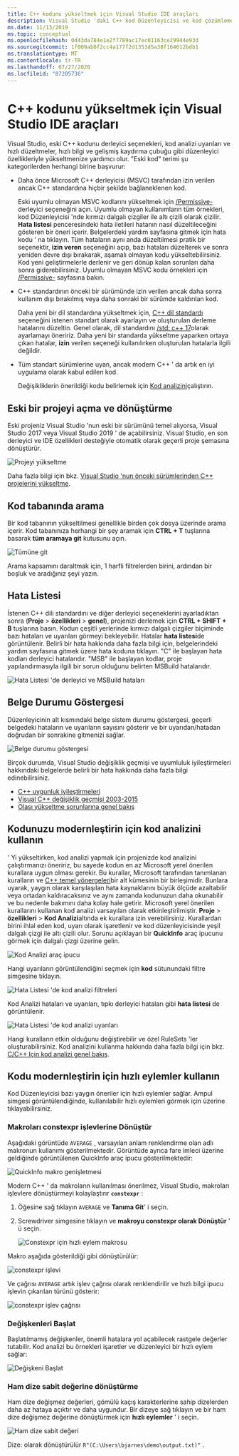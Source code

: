 ```yaml
---
title: C++ kodunu yükseltmek için Visual Studio IDE araçları
description: Visual Studio 'daki C++ kod Düzenleyicisi ve kod çözümleme araçları, C++ kod tabanınızı modernleştirin etmenize yardımcı olur.
ms.date: 11/13/2019
ms.topic: conceptual
ms.openlocfilehash: 0d43da784e1e2f7789ac17ec01163ce29944e93d
ms.sourcegitcommit: 1f009ab0f2cc4a177f2d1353d5a38f164612bdb1
ms.translationtype: MT
ms.contentlocale: tr-TR
ms.lasthandoff: 07/27/2020
ms.locfileid: "87205736"
---
```

# <a name="visual-studio-ide-tools-for-upgrading-c-code"></a>C++ kodunu yükseltmek için Visual Studio IDE araçları

Visual Studio, eski C++ kodunu derleyici seçenekleri, kod analizi uyarıları ve hızlı düzeltmeler, hızlı bilgi ve gelişmiş kaydırma çubuğu gibi düzenleyici özellikleriyle yükseltmenize yardımcı olur. "Eski kod" terimi şu kategorilerden herhangi birine başvurur:

- Daha önce Microsoft C++ derleyicisi (MSVC) tarafından izin verilen ancak C++ standardına hiçbir şekilde bağlaneklenen kod.

   Eski uyumlu olmayan MSVC kodlarını yükseltmek için [/Permissive-](../build/reference/permissive-standards-conformance.md) derleyici seçeneğini açın. Uyumlu olmayan kullanımların tüm örnekleri, kod Düzenleyicisi 'nde kırmızı dalgalı çizgiler ile altı çizili olarak çizilir. **Hata listesi** penceresindeki hata iletileri hatanın nasıl düzeltileceğini gösteren bir öneri içerir. Belgelerdeki yardım sayfasına gitmek için hata kodu ' na tıklayın. Tüm hataların aynı anda düzeltilmesi pratik bir seçenektir, **izin veren** seçeneğini açıp, bazı hataları düzelterek ve sonra yeniden devre dışı bırakarak, aşamalı olmayan kodu yükseltebilirsiniz. Kod yeni geliştirmelerle derlenir ve geri dönüp kalan sorunları daha sonra giderebilirsiniz. Uyumlu olmayan MSVC kodu örnekleri için [/Permissive-](../build/reference/permissive-standards-conformance.md) sayfasına bakın.

- C++ standardının önceki bir sürümünde izin verilen ancak daha sonra kullanım dışı bırakılmış veya daha sonraki bir sürümde kaldırılan kod.

   Daha yeni bir dil standardına yükseltmek için, [C++ dil standardı](../build/reference/std-specify-language-standard-version.md) seçeneğini istenen standart olarak ayarlayın ve oluşturulan derleme hatalarını düzeltin. Genel olarak, dil standardını [/std: c++ 17](../build/reference/std-specify-language-standard-version.md)olarak ayarlamayı öneririz. Daha yeni bir standarda yükseltme yaparken ortaya çıkan hatalar, **izin** verilen seçeneği kullanılırken oluşturulan hatalarla ilgili değildir.

- Tüm standart sürümlerine uyan, ancak modern C++ ' da artık en iyi uygulama olarak kabul edilen kod.

   Değişikliklerin önerildiği kodu belirlemek için [Kod analizini](/cpp/code-quality/code-analysis-for-c-cpp-overview)çalıştırın.

## <a name="open-and-convert-a-legacy-project"></a>Eski bir projeyi açma ve dönüştürme

Eski projeniz Visual Studio 'nun eski bir sürümünü temel alıyorsa, Visual Studio 2017 veya Visual Studio 2019 ' de açabilirsiniz. Visual Studio, en son derleyici ve IDE özellikleri desteğiyle otomatik olarak geçerli proje şemasına dönüştürür.

![Projeyi yükseltme](media/upgrade-dialog-v142.png "Projeyi yükseltme")

Daha fazla bilgi için bkz. [Visual Studio 'nun önceki sürümlerinden C++ projelerini yükseltme](upgrading-projects-from-earlier-versions-of-visual-cpp.md).

## <a name="search-the-code-base"></a>Kod tabanında arama

Bir kod tabanının yükseltilmesi genellikle birden çok dosya üzerinde arama içerir. Kod tabanınıza herhangi bir şey aramak için **CTRL + T** tuşlarına basarak **tüm aramaya git** kutusunu açın.

![Tümüne git](media/go-to-all.png "Tümüne git")

Arama kapsamını daraltmak için, 1 harfli filtrelerden birini, ardından bir boşluk ve aradığınız şeyi yazın.

## <a name="error-list"></a>Hata Listesi

İstenen C++ dili standardını ve diğer derleyici seçeneklerini ayarladıktan sonra (**Proje**  >  **özellikleri**  >  **genel**), projenizi derlemek için **CTRL + SHIFT + B** tuşlarına basın. Kodun çeşitli yerlerinde kırmızı dalgalı çizgiler biçiminde bazı hataları ve uyarıları görmeyi bekleyebilir. Hatalar **hata listesi**de görüntülenir. Belirli bir hata hakkında daha fazla bilgi için, belgelerindeki yardım sayfasına gitmek üzere hata koduna tıklayın. "C" ile başlayan hata kodları derleyici hatalarıdır. "MSB" ile başlayan kodlar, proje yapılandırmasıyla ilgili bir sorun olduğunu belirten MSBuild hatalarıdır.

![Hata Listesi 'de derleyici ve MSBuild hataları](media/compiler-error-list.png "Hata Listesi 'de derleyici ve MSBuild hataları")

## <a name="document-health-indicator"></a>Belge Durumu Göstergesi

Düzenleyicinin alt kısmındaki belge sistem durumu göstergesi, geçerli belgedeki hataların ve uyarıların sayısını gösterir ve bir uyarıdan/hatadan doğrudan bir sonrakine gitmenizi sağlar.

![Belge durumu göstergesi](media/document-health-indicator.png "Belge durumu göstergesi")

Birçok durumda, Visual Studio değişiklik geçmişi ve uyumluluk iyileştirmeleri hakkındaki belgelerde belirli bir hata hakkında daha fazla bilgi edinebilirsiniz.

- [C++ uygunluk iyileştirmeleri](../overview/cpp-conformance-improvements.md)
- [Visual C++ değişiklik geçmişi 2003-2015](visual-cpp-change-history-2003-2015.md)
- [Olası yükseltme sorunlarına genel bakış](overview-of-potential-upgrade-issues-visual-cpp.md)

## <a name="use-code-analysis-to-modernize-your-code"></a>Kodunuzu modernleştirin için kod analizini kullanın

' Yi yükseltirken, kod analizi yapmak için projenizde kod analizini çalıştırmanızı öneririz, bu sayede kodun en az Microsoft yerel önerilen kurallara uygun olması gerekir. Bu kurallar, Microsoft tarafından tanımlanan kuralların ve [C++ temel yönergeleri](https://isocpp.github.io/CppCoreGuidelines/CppCoreGuidelines)bir alt kümesinin bir birleşimidir. Bunlara uyarak, yaygın olarak karşılaşılan hata kaynaklarını büyük ölçüde azaltabilir veya ortadan kaldıracaksınız ve aynı zamanda kodunuzun daha okunabilir ve bu nedenle bakımını daha kolay hale getirir. Microsoft yerel önerilen kurallarını kullanan kod analizi varsayılan olarak etkinleştirilmiştir. **Proje**  >  **özellikleri**  >  **Kod Analizi**altında ek kurallara izin verebilirsiniz. Kurallardan birini ihlal eden kod, uyarı olarak işaretlenir ve kod düzenleyicisinde yeşil dalgalı çizgi ile altı çizili olur. Sorunu açıklayan bir **QuickInfo** araç ipucunu görmek için dalgalı çizgi üzerine gelin.

![Kod Analizi araç ipucu](media/code-analysis-tooltip.png "Kod Analizi uyarısı")

Hangi uyarıların görüntülendiğini seçmek için **kod** sütunundaki filtre simgesine tıklayın.

![Hata Listesi 'de kod analizi filtreleri](media/code-analysis-filter.png "Hata Listesi 'de kod analizi filtreleri")

Kod Analizi hataları ve uyarıları, tıpkı derleyici hataları gibi **hata listesi** de görüntülenir.

![Hata Listesi 'de kod analizi uyarıları](media/code-analysis-error-list.png "Hata Listesi 'de kod analizi uyarıları")

Hangi kuralların etkin olduğunu değiştirebilir ve özel RuleSets 'ler oluşturabilirsiniz. Kod analizini kullanma hakkında daha fazla bilgi için bkz. [C/C++ Için kod analizi genel bakış](/cpp/code-quality/code-analysis-for-c-cpp-overview).

## <a name="use-quick-actions-to-modernize-code"></a>Kodu modernleştirin için hızlı eylemler kullanın

Kod Düzenleyicisi bazı yaygın öneriler için hızlı eylemler sağlar. Ampul simgesi görüntülendiğinde, kullanılabilir hızlı eylemleri görmek için üzerine tıklayabilirsiniz.

### <a name="convert-macros-to-constexpr-functions"></a>Makroları constexpr işlevlerine Dönüştür

Aşağıdaki görüntüde `AVERAGE` , varsayılan anlam renklendirme olan adlı makronun kullanımı gösterilmektedir. Görüntüde ayrıca fare imleci üzerine geldiğinde görüntülenen QuickInfo araç ipucu gösterilmektedir:

![QuickInfo makro genişletmesi](media/macro-expansion-quick-info.png "QuickInfo araç ipucu makro genişletmesi")

Modern C++ ' da makroların kullanılması önerilmez, Visual Studio, makroları işlevlere dönüştürmeyi kolaylaştırır **`constexpr`** :

1. Öğesine sağ tıklayın `AVERAGE` ve **Tanıma Git**' i seçin.
2. Screwdriver simgesine tıklayın ve **makroyu constexpr olarak Dönüştür** ' ü seçin.

   ![Constexpr için hızlı eylem makrosu](media/quick-action-macro-to-constexpr.png "Constexpr için hızlı eylem makrosu")

Makro aşağıda gösterildiği gibi dönüştürülür:

![constexpr işlevi](media/constexpr-function.png "constexpr işlevi")

Ve çağrısı `AVERAGE` artık işlev çağrısı olarak renklendirilir ve hızlı bilgi ipucu işlevin çıkarılan türünü gösterir:

![constexpr işlev çağrısı](media/constexpr-function-call.png "constexpr işlev çağrısı")

### <a name="initialize-variables"></a>Değişkenleri Başlat

Başlatılmamış değişkenler, önemli hatalara yol açabilecek rastgele değerler tutabilir. Kod analizi bu örnekleri işaretler ve düzenleyici bir hızlı eylem sağlar:

![Değişkeni Başlat](media/init-variable.png "Değişken hızlı eylemini Başlat")

### <a name="convert-to-raw-string-literal"></a>Ham dize sabit değerine dönüştürme

Ham dize değişmez değerleri, gömülü kaçış karakterlerine sahip dizelerden daha az hataya açıktır ve daha uygundur. Bir dizeye sağ tıklayın ve bir ham dize değişmez değerine dönüştürmek için **hızlı eylemler** ' i seçin.

![Ham dize sabit değeri](media/raw-string-literal.png "Ham dize sabit değeri")

Dize: olarak dönüştürülür `R"(C:\Users\bjarnes\demo\output.txt)"` .
